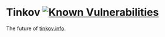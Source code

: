 # Tinkov [![Known Vulnerabilities](https://snyk.io/test/github/rdlf0/tinkov.info/badge.svg?targetFile=package.json)](https://snyk.io/test/github/rdlf0/tinkov.info?targetFile=package.json)

The future of [tinkov.info](https://tinkov.info).
